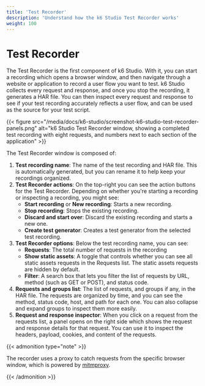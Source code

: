 ```yaml
---
title: 'Test Recorder'
description: 'Understand how the k6 Studio Test Recorder works'
weight: 100
---
```


# Test Recorder

The Test Recorder is the first component of k6 Studio. With it, you can start a recording which opens a browser window, and then navigate through a website or application to record a user flow you want to test. k6 Studio collects every request and response, and once you stop the recording, it generates a HAR file. You can then inspect every request and response to see if your test recording accurately reflects a user flow, and can be used as the source for your test script.

{{< figure src="/media/docs/k6-studio/screenshot-k6-studio-test-recorder-panels.png" alt="k6 Studio Test Recorder window, showing a completed test recording with eight requests, and numbers next to each section of the application" >}}

The Test Recorder window is composed of:

1. **Test recording name**: The name of the test recording and HAR file. This is automatically generated, but you can rename it to help keep your recordings organized.
2. **Test Recorder actions**: On the top-right you can see the action buttons for the Test Recorder. Depending on whether you're starting a recording or inspecting a recording, you might see:
   - **Start recording** or **New recording**: Starts a new recording.
   - **Stop recording**: Stops the existing recording.
   - **Discard and start over**: Discard the existing recording and starts a new one.
   - **Create test generator**: Creates a test generator from the selected test recording.
3. **Test Recorder options**: Below the test recording name, you can see:
   - **Requests**: The total number of requests in the recording
   - **Show static assets**: A toggle that controls whether you can see all static assets requests in the Requests list. The static assets requests are hidden by default.
   - **Filter**: A search box that lets you filter the list of requests by URL, method (such as GET or POST), and status code.
4. **Requests and groups list**: The list of requests, and groups if any, in the HAR file. The requests are organized by time, and you can see the method, status code, host, and path for each one. You can also collapse and expand groups to inspect them more easily.
5. **Request and response inspector**: When you click on a request from the requests list, a panel opens on the right side which shows the request and response details for that request. You can use it to inspect the headers, payload, cookies, and content of the requests.

{{< admonition type="note" >}}

The recorder uses a proxy to catch requests from the specific browser window, which is powered by [mitmproxy](https://github.com/mitmproxy/mitmproxy).

{{< /admonition >}}
